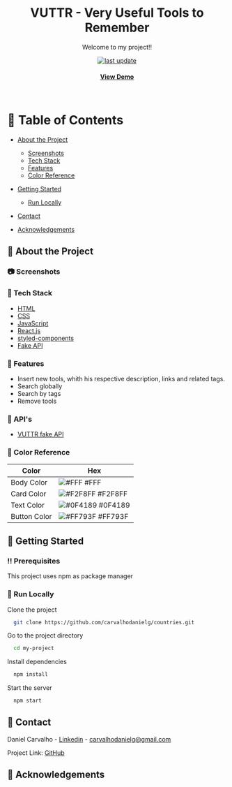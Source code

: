 <!--
Hey, thanks for using the awesome-readme-template template.  
If you have any enhancements, then fork this project and create a pull request 
or just open an issue with the label "enhancement".

Don't forget to give this project a star for additional support ;)
Maybe you can mention me or this repo in the acknowledgements too
-->
<div align="center">

<!--   <img src="public/red-flag.png" alt="logo" width="200" height="auto" /> -->
  <h1>VUTTR - Very Useful Tools to Remember</h1>
  
  <p>
    Welcome to my project!! 
  </p>
  
  
<!-- Badges -->
<p>

  <a href="">
    <img src="https://img.shields.io/github/last-commit/Louis3797/awesome-readme-template" alt="last update" />
  </a>
  
</p>
   
<h4>
    <a href="https://countries-taupe-zeta.vercel.app/">View Demo</a>
</div>

<br />

<!-- Table of Contents -->
# :notebook_with_decorative_cover: Table of Contents

- [About the Project](#about-the-project)
  * [Screenshots](#screenshots)
  * [Tech Stack](#tech-stack)
  * [Features](#features)
  * [Color Reference](#color-reference)

- [Getting Started](#getting-started)
  * [Run Locally](#run-locally)

- [Contact](#contact)
- [Acknowledgements](#acknowledgements)
  

<!-- About the Project -->
## :star2: About the Project


<!-- Screenshots -->
### :camera: Screenshots


<!-- <div align="center"> 
  <img src="https://user-images.githubusercontent.com/100332887/164894772-d6d9ae08-c6a2-4907-9919-5754fcb05a2d.png" alt="screenshot" />
  
  <img src="https://user-images.githubusercontent.com/100332887/164894792-44544595-c9e4-41fd-b6f7-59fe90e372cc.png" alt="screenshot" />
  
  <img src="https://user-images.githubusercontent.com/100332887/164894801-0f688efc-a8ee-4c40-9970-a1d6e51242b1.png" alt="screenshot" />
</div> -->


<!-- TechStack -->
### :space_invader: Tech Stack


  <ul>
    <li><a href="https://developer.mozilla.org/pt-BR/docs/Web/HTML">HTML</a></li>
    <li><a href="https://developer.mozilla.org/pt-BR/docs/Web/CSS/">CSS</a></li>
    <li><a href="https://www.javascript.com/">JavaScript</a></li>
    <li><a href="https://reactjs.org/">React.js</a></li>
    <li><a href="https://styled-components.com/">styled-components</a></li>
    <li><a href="https://github.com/typicode/json-server">Fake API</a></li>
  </ul>




<!-- Features -->
### :dart: Features

- Insert new tools, whith his respective description, links and related tags.
- Search globally
- Search by tags
- Remove tools
  
  
  
<!-- API's used -->
### :dart: API's

  <ul>
    <li><a href="https://gitlab.com/bossabox/challenge-fake-api/tree/master">VUTTR fake API </a></li>
  </ul>



<!-- Color Reference -->
### :art: Color Reference

| Color             | Hex                                                                |
| ----------------- | ------------------------------------------------------------------ |
| Body Color | ![#FFF](https://via.placeholder.com/10/FFF?text=+) #FFF |
| Card Color | ![#F2F8FF](https://via.placeholder.com/10/F2F8FF?text=+) #F2F8FF |
| Text Color | ![#0F4189](https://via.placeholder.com/10/0F4189?text=+) #0F4189 |
| Button Color | ![#FF793F](https://via.placeholder.com/10/FF793F?text=+) #FF793F |



<!-- Getting Started -->
## 	:toolbox: Getting Started

<!-- Prerequisites -->
### :bangbang: Prerequisites

This project uses npm as package manager

  
<!-- Run Locally -->
### :running: Run Locally

Clone the project

```bash
  git clone https://github.com/carvalhodanielg/countries.git
```

Go to the project directory

```bash
  cd my-project
```

Install dependencies

```bash
  npm install
```

Start the server

```bash
  npm start
```


  
  
<!-- Contact -->
## :handshake: Contact

Daniel Carvalho - [Linkedin](https://www.linkedin.com/in/carvalhodanielg/) - carvalhodanielg@gmail.com

Project Link: [GitHub](https://github.com/carvalhodanielg/countries)


<!-- Acknowledgments -->
## :gem: Acknowledgements

